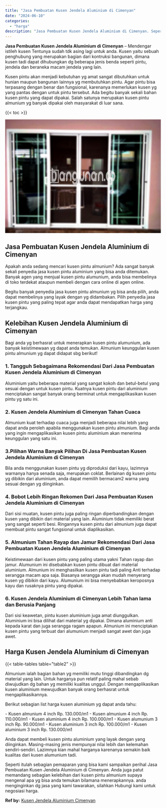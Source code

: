 ```yaml
---
title: "Jasa Pembuatan Kusen Jendela Aluminium di Cimenyan"
date: "2024-06-10"
categories: 
  - "harga"
description: "Jasa Pembuatan Kusen Jendela Aluminium di Cimenyan. Seperti itulah sebagian pemaparan yang bisa kami sampaikan perihal Jasa Pembuatan Kusen Jendela Aluminium..."
---
```


**Jasa Pembuatan Kusen Jendela Aluminium di Cimenyan** – Mendengar istileh kusen Tentunya sudah tdk asing lagi untuk anda. Kusen yaitu sebuah penghubung yang merupakan bagian dari kontruksi bangunan, dimana kusen tadi dapat dihubungkan dg beberapa jenis benda seperti pintu, jendela dan beraneka macam jendela yang lain.

Kusen pintu akan menjadi kebutuhan yg amat sangat dibutuhkan untuk hunian maupun bangunan lainnya yg membutuhkan pintu. Agar pintu bisa terpasang dengan benar dan fungsional, karenanya memerlukan kusen yg yang pantas dengan untuk pintu tersebut. Ada begitu banyak sekali bahan kusen pintu yang dapat dipakai. Salah satunya merupakan kusen pintu almunium yg banyak dipakai oleh masyarakat di luar sana.

{{< toc >}}

![Jasa Pembuatan Kusen Jendela Aluminium di Cimenyan](/images/harga-kusen-jendela-alumunium-04.png)

## Jasa Pembuatan Kusen Jendela Aluminium di Cimenyan

Apakah anda sedang mencari kusen pintu almunium? Ada sangat banyak sekali penyedia jasa kusen pintu aluminium yang bisa anda ditemukan. Banyak agen yang menjual kusen pintu alumunium, anda bisa membelinya di toko terdekat ataupun membeli dengan cara online di agen online.

Begitu banyak penyedia jasa kusen pintu almunium yg bisa anda pilih, anda dapat membelinya yang layak dengan yg didambakan. Pilih penyedia jasa kusen pintu yang paling tepat agar anda dapat mendapatkan harga yang terjangkau.

## Kelebihan Kusen Jendela Aluminium di Cimenyan

Bagi anda yg berhasrat untuk menerapkan kusen pintu alumunium, ada banyak keistimewaan yg dapat anda temukan. Almunium keunggulan kusen pintu almunium yg dapat didapat sbg berikut!

### 1\. Tangguh Sebagaimana Rekomendasi Dari Jasa Pembuatan Kusen Jendela Aluminium di Cimenyan

Aluminium yaitu beberapa material yang sangat kokoh dan betul-betul yang sesuai dengan untuk kusen pintu. Kuatnya kusen pintu dari aluminium menciptakan sangat banyak orang berminat untuk mengaplikasikan kusen pintu yg satu ini.

### 2\. Kusen Jendela Aluminium di Cimenyan Tahan Cuaca

Almunium kuat terhadap cuaca juga menjadi beberapa nilai lebih yang dapat anda peroleh apabila menggunakan kusen pintu almunium. Bagi anda yang ingin mengaplikasikan kusen pintu aluminium akan menerima keunggulan yang satu ini.

### 3.Pilihan Warna Banyak Pilihan Di Jasa Pembuatan Kusen Jendela Aluminium di Cimenyan

Bila anda menggunakan kusen pintu yg diproduksi dari kayu, lazimnya warnanya hanya senada saja, merupakan coklat. Berlainan dg kusen pintu yg dibikin dari aluminium, anda dapat memilih bermacam2 warna yang sesuai dengan yg diinginkan.

### 4\. Bobot Lebih Ringan Rekomen Dari Jasa Pembuatan Kusen Jendela Aluminium di Cimenyan

Dari sisi muatan, kusen pintu juga paling ringan diperbandingkan dengan kusen yang dibikin dari material yang lain. Aluminium tidak memiliki berat yang sangat seperti besi. Ringannya kusen pintu dari almunium juga dapat membuat pintu sangat fungsional untuk diaplikasikan.

### 5\. Almunium Tahan Rayap dan Jamur Rekomendasi Dari Jasa Pembuatan Kusen Jendela Aluminium di Cimenyan

Keistimewaan dari kusen pintu yang paling utama yakni Tahan rayap dan jamur. Alumunium ini disebabkan kusen pintu dibuat dari material aluminium. Almunium ini menghasilkan kusen pintu tadi paling Anti terhadap serangga macam apa saja. Biasanya serangga akan mudah menyerang kusen yg dibikin dari kayu. Alumunium ini bisa menyebabkan keroposnya kayu dan rusaknya pintu yang dipakai.

### 6\. Kusen Jendela Aluminium di Cimenyan Lebih Tahan lama dan Berusia Panjang

Dari sisi keawetan, pintu kusen aluminium juga amat diunggulkan. Aluminium ini bisa dilihat dari material yg dipakai. Dimana aluminium anti kepada karat dan juga serangga ragam apapun. Almunium ini menciptakan kusen pintu yang terbuat dari alumunium menjadi sangat awet dan juga awet.

## Harga Kusen Jendela Aluminium di Cimenyan

{{< table-tables table="table2" >}}

Almunium ialah bagian bahan yg memiliki mutu tinggi dibandingkan dg material yang lain. Untuk harganya pun relatif paling mahal sebab diwujudkan dg bahan yg memiliki kualitas unggul. Dengan mengaplikasikan kusen aluminium mewujudkan banyak orang berhasrat untuk mengaplikasikannya.

Berikut sebagian list harga kusen aluminium yg dapat anda tahu:

\- Kusen almunium 4 inch Rp. 130.000/m1 - Kusen almunium 4 inch Rp. 110.000/m1 - Kusen aluminium 4 inch Rp. 100.000/m1 - Kusen alumunium 3 inch Rp. 90.000/m1 - Kusen aluminium 3 inch Rp. 100.000/m1 - Kusen aluminium 3 inch Rp. 130.000/m1

Anda dapat membeli kusen pintu aluminium yang layak dengan yang diinginkan. Masing-masing jenis mempunyai nilai lebih dan kelemahan sendiri-sendiri. Lazimnya kian mahal harganya karenanya semakin baik kualitas dari kusen alumunium tadi.

Seperti itulah sebagian pemaparan yang bisa kami sampaikan perihal Jasa Pembuatan Kusen Jendela Aluminium di Cimenyan. Anda juga patut memandang sebagian kelebihan dari kusen pintu almunium supaya mengenal apa yg bisa anda temukan bilamana menerapkannya. anda menginginkan dg jasa yang kami tawarakan, silahkan Hubungi kami untuk negosiasi harga.

**Ref by:** [Kusen Jendela Aluminium Cimenyan](https://id.wikipedia.org/wiki/Kusen)

